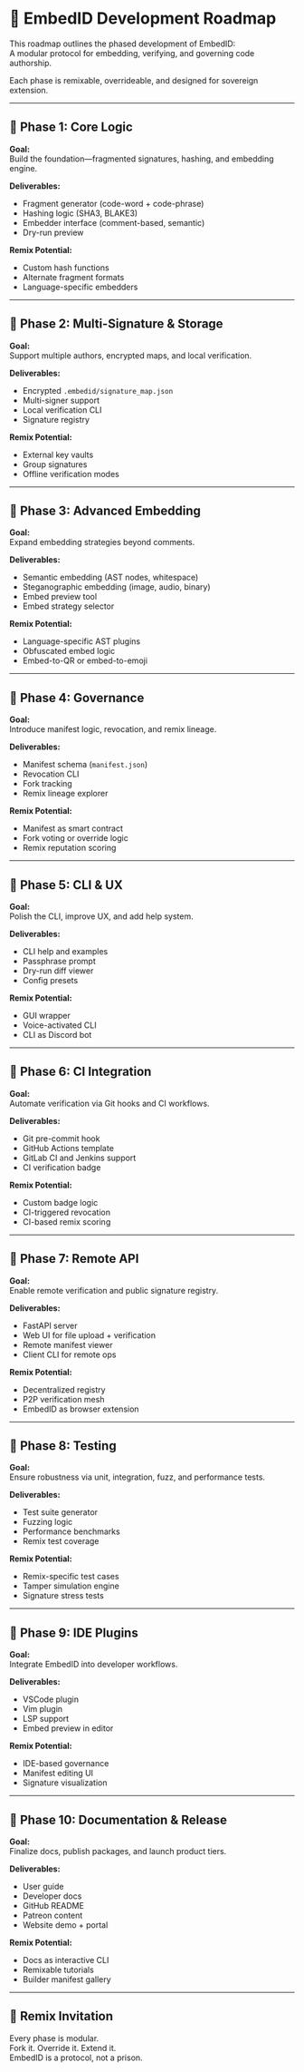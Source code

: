 # 🧭 EmbedID Development Roadmap

This roadmap outlines the phased development of EmbedID:  
A modular protocol for embedding, verifying, and governing code authorship.

Each phase is remixable, overrideable, and designed for sovereign extension.

---

## 🔹 Phase 1: Core Logic

**Goal:**  
Build the foundation—fragmented signatures, hashing, and embedding engine.

**Deliverables:**  

- Fragment generator (code-word + code-phrase)  
- Hashing logic (SHA3, BLAKE3)  
- Embedder interface (comment-based, semantic)  
- Dry-run preview

**Remix Potential:**  

- Custom hash functions  
- Alternate fragment formats  
- Language-specific embedders

---

## 🔹 Phase 2: Multi-Signature & Storage

**Goal:**  
Support multiple authors, encrypted maps, and local verification.

**Deliverables:**  

- Encrypted `.embedid/signature_map.json`  
- Multi-signer support  
- Local verification CLI  
- Signature registry

**Remix Potential:**  

- External key vaults  
- Group signatures  
- Offline verification modes

---

## 🔹 Phase 3: Advanced Embedding

**Goal:**  
Expand embedding strategies beyond comments.

**Deliverables:**  

- Semantic embedding (AST nodes, whitespace)  
- Steganographic embedding (image, audio, binary)  
- Embed preview tool  
- Embed strategy selector

**Remix Potential:**  

- Language-specific AST plugins  
- Obfuscated embed logic  
- Embed-to-QR or embed-to-emoji

---

## 🔹 Phase 4: Governance

**Goal:**  
Introduce manifest logic, revocation, and remix lineage.

**Deliverables:**  

- Manifest schema (`manifest.json`)  
- Revocation CLI  
- Fork tracking  
- Remix lineage explorer

**Remix Potential:**  

- Manifest as smart contract  
- Fork voting or override logic  
- Remix reputation scoring

---

## 🔹 Phase 5: CLI & UX

**Goal:**  
Polish the CLI, improve UX, and add help system.

**Deliverables:**  

- CLI help and examples  
- Passphrase prompt  
- Dry-run diff viewer  
- Config presets

**Remix Potential:**  

- GUI wrapper  
- Voice-activated CLI  
- CLI as Discord bot

---

## 🔹 Phase 6: CI Integration

**Goal:**  
Automate verification via Git hooks and CI workflows.

**Deliverables:**  

- Git pre-commit hook  
- GitHub Actions template  
- GitLab CI and Jenkins support  
- CI verification badge

**Remix Potential:**  

- Custom badge logic  
- CI-triggered revocation  
- CI-based remix scoring

---

## 🔹 Phase 7: Remote API

**Goal:**  
Enable remote verification and public signature registry.

**Deliverables:**  

- FastAPI server  
- Web UI for file upload + verification  
- Remote manifest viewer  
- Client CLI for remote ops

**Remix Potential:**  

- Decentralized registry  
- P2P verification mesh  
- EmbedID as browser extension

---

## 🔹 Phase 8: Testing

**Goal:**  
Ensure robustness via unit, integration, fuzz, and performance tests.

**Deliverables:**  

- Test suite generator  
- Fuzzing logic  
- Performance benchmarks  
- Remix test coverage

**Remix Potential:**  

- Remix-specific test cases  
- Tamper simulation engine  
- Signature stress tests

---

## 🔹 Phase 9: IDE Plugins

**Goal:**  
Integrate EmbedID into developer workflows.

**Deliverables:**  

- VSCode plugin  
- Vim plugin  
- LSP support  
- Embed preview in editor

**Remix Potential:**  

- IDE-based governance  
- Manifest editing UI  
- Signature visualization

---

## 🔹 Phase 10: Documentation & Release

**Goal:**  
Finalize docs, publish packages, and launch product tiers.

**Deliverables:**  

- User guide  
- Developer docs  
- GitHub README  
- Patreon content  
- Website demo + portal

**Remix Potential:**  

- Docs as interactive CLI  
- Remixable tutorials  
- Builder manifest gallery

---

## 🧬 Remix Invitation

Every phase is modular.  
Fork it. Override it. Extend it.  
EmbedID is a protocol, not a prison.
